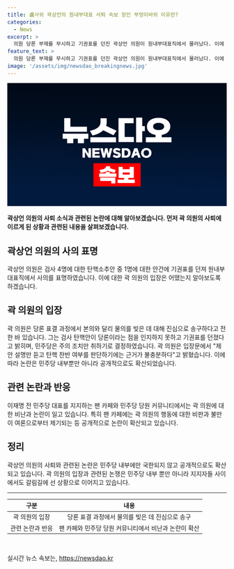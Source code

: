 ```yaml
---
title: 盧사위 곽상언의 원내부대표 사퇴 속보 장인 부엉이바위 이유란?
categories:
  - News
excerpt: >
  의원 당론 부제를 무시하고 기권표를 던진 곽상언 의원이 원내부대표직에서 물러났다. 이에 따라 민주당은 주의조치만 취하고, 징계는 하지 않을 계획이다. 또한, 해당 행동에 대한 반론이 커뮤니티에서 확산되고 있다. 요구하는 사람들은 곽 의원의 대처를 비판하고 있으며, 특히 그 이유로 공천과 관련된 비난도 터져나왔다.
feature_text: >
  의원 당론 부제를 무시하고 기권표를 던진 곽상언 의원이 원내부대표직에서 물러났다. 이에 따라 민주당은 주의조치만 취하고, 징계는 하지 않을 계획이다. 또한, 해당 행동에 대한 반론이 커뮤니티에서 확산되고 있다. 요구하는 사람들은 곽 의원의 대처를 비판하고 있으며, 특히 그 이유로 공천과 관련된 비난도 터져나왔다.
image: '/assets/img/newsdao_breakingnews.jpg'
---
```


<p><img src="/assets/img/newsdao_breakingnews.jpg" alt="ontimetimes 속보" /></p>

<p data-ke-size="size16"><b>곽상언 의원의 사퇴 소식과 관련된 논란에 대해 알아보겠습니다. 먼저 곽 의원의 사퇴에 이르게 된 상황과 관련된 내용을 살펴보겠습니다.</b></p>

<h2 data-ke-size="size26">곽상언 의원의 사의 표명</h2>

<p data-ke-size="size16">곽상언 의원은 검사 4명에 대한 탄핵소추안 중 1명에 대한 안건에 기권표를 던져 원내부대표직에서 사의를 표명하였습니다. 이에 대한 곽 의원의 입장은 어땠는지 알아보도록 하겠습니다.</p>

<h2 data-ke-size="size26">곽 의원의 입장</h2>

<p data-ke-size="size16">곽 의원은 당론 표결 과정에서 본의와 달리 물의를 빚은 데 대해 진심으로 송구하다고 전한 바 있습니다. 그는 검사 탄핵안이 당론이라는 점을 인지하지 못하고 기권표를 던졌다고 밝히며, 민주당은 주의 조치만 취하기로 결정하였습니다. 곽 의원은 입장문에서 "제안 설명만 듣고 탄핵 찬반 여부를 판단하기에는 근거가 불충분하다"고 밝혔습니다. 이에 따라 논란은 민주당 내부뿐만 아니라 공개적으로도 확산되었습니다.</p>

<h2 data-ke-size="size26">관련 논란과 반응</h2>

<p data-ke-size="size16">이재명 전 민주당 대표를 지지하는 팬 카페와 민주당 당원 커뮤니티에서는 곽 의원에 대한 비난과 논란이 일고 있습니다. 특히 팬 카페에는 곽 의원의 행동에 대한 비판과 불만이 여론으로부터 제기되는 등 공개적으로 논란이 확산되고 있습니다.</p>

<h2 data-ke-size="size26">정리</h2>

<p data-ke-size="size16">곽상언 의원의 사퇴와 관련된 논란은 민주당 내부에만 국한되지 않고 공개적으로도 확산되고 있습니다. 곽 의원의 입장과 관련된 논쟁은 민주당 내부 뿐만 아니라 지지자들 사이에서도 갈림길에 선 상황으로 이어지고 있습니다.</p>

<hr>

<table>
<thead>
<tr>
<th style="text-align: center;">구분</th>
<th style="text-align: center;">내용</th>
</tr>
</thead>
<tbody>
<tr>
<td style="text-align: center;">곽 의원의 입장</td>
<td style="text-align: center;">당론 표결 과정에서 물의를 빚은 데 진심으로 송구</td>
</tr>
<tr>
<td style="text-align: center;">관련 논란과 반응</td>
<td style="text-align: center;">팬 카페와 민주당 당원 커뮤니티에서 비난과 논란이 확산</td>
</tr>
</tbody>
</table>

<p data-ke-size="size16">&nbsp;</p>
실시간 뉴스 속보는, <a href="https://newsdao.kr" rel="dofollow">https://newsdao.kr</a>


